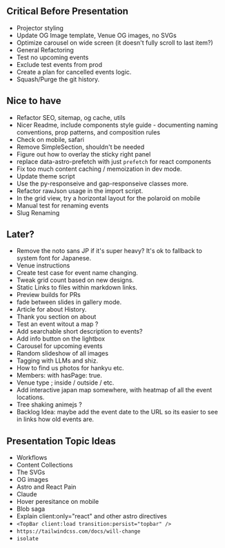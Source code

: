 ## Critical Before Presentation

- Projector styling
- Update OG Image template, Venue OG images, no SVGs
- Optimize carousel on wide screen (it doesn't fully scroll to last item?)
- General Refactoring
- Test no upcoming events
- Exclude test events from prod
- Create a plan for cancelled events logic.
- Squash/Purge the git history.

## Nice to have

- Refactor SEO, sitemap, og cache, utils
- Nicer Readme, include components style guide - documenting naming conventions, prop patterns, and composition rules
- Check on mobile, safari
- Remove SimpleSection, shouldn't be needed
- Figure out how to overlay the sticky right panel
- replace data-astro-prefetch with just `prefetch` for react components
- Fix too much content caching / memoization in dev mode.
- Update theme script
- Use the py-responseive and gap-responseive classes more.
- Refactor rawJson usage in the import script.
- In the grid view, try a horizontal layout for the polaroid on mobile
- Manual test for renaming events
- Slug Renaming

## Later?

- Remove the noto sans JP if it's super heavy? It's ok to fallback to system font for Japanese.
- Venue instructions
- Create test case for event name changing.
- Tweak grid count based on new designs.
- Static Links to files within markdown links.
- Preview builds for PRs
- fade between slides in gallery mode.
- Article for about History.
- Thank you section on about
- Test an event witout a map ?
- Add searchable short description to events?
- Add info button on the lightbox
- Carousel for upcoming events
- Random slideshow of all images
- Tagging with LLMs and shiz.
- How to find us photos for hankyu etc.
- Members: with hasPage: true.
- Venue type ; inside / outside / etc.
- Add interactive japan map somewhere, with heatmap of all the event locations.
- Tree shaking animejs ?
- Backlog Idea: maybe add the event date to the URL so its easier to see in links how old events are.

## Presentation Topic Ideas

- Workflows
- Content Collections
- The SVGs
- OG images
- Astro and React Pain
- Claude
- Hover peresitance on mobile
- Blob saga
- Explain client:only="react" and other astro directives
- `<TopBar client:load transition:persist="topbar" />`
- `https://tailwindcss.com/docs/will-change`
- `isolate`
